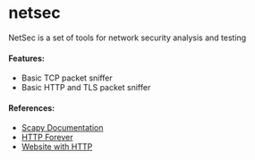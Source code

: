# netsec

NetSec is a set of tools for network security analysis and testing

#### Features:
- Basic TCP packet sniffer
- Basic HTTP and TLS packet sniffer

#### References:
- [Scapy Documentation](https://scapy.readthedocs.io/en/latest/)
- [HTTP Forever](http://httpforever.com/)
- [Website with HTTP](http://web.simmons.edu/~grovesd/comm244/notes/week2/links)